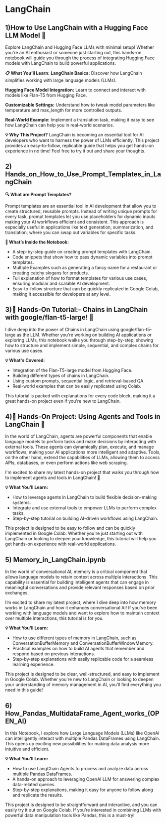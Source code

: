 # LangChain

## 1)How to Use LangChain with a Hugging Face LLM Model 🤖

Explore LangChain and Hugging Face LLMs with minimal setup! Whether you're an AI enthusiast or someone just starting out, this hands-on notebook will guide you through the process of integrating Hugging Face models with LangChain to build powerful applications.

**📋 What You’ll Learn:**
**LangChain Basics:** Discover how LangChain simplifies working with large language models (LLMs).

**Hugging Face Model Integration:** Learn to connect and interact with models like Flan-T5 from Hugging Face.

**Customizable Settings:** Understand how to tweak model parameters like temperature and max_length for more controlled outputs.

**Real-World Example:** Implement a translation task, making it easy to see how LangChain can help you in real-world scenarios.

**💡 Why This Project?**
LangChain is becoming an essential tool for AI developers who want to harness the power of LLMs efficiently. This project provides an easy-to-follow, replicable guide that helps you get hands-on experience in no time!
Feel free to try it out and share your thoughts. 


## 2) Hands_on_How_to_Use_Prompt_Templates_in_LangChain

**🔍 What are Prompt Templates?**

Prompt templates are an essential tool in AI development that allow you to create structured, reusable prompts. Instead of writing unique prompts for every task, prompt templates let you use placeholders for dynamic inputs making your AI workflows efficient and consistent. This approach is especially useful in applications like text generation, summarization, and translation, where you can swap out variables for specific tasks.

**📘 What’s Inside the Notebook:**

- A step-by-step guide on creating prompt templates with LangChain.
- Code snippets that show how to pass dynamic variables into prompt templates.
- Multiple Examples such as generating a fancy name for a restaurant or creating catchy slogans for products.
- Full explanation of how to format templates for various use cases, ensuring modular and scalable AI development.
- Easy-to-follow structure that can be quickly replicated in Google Colab, making it accessible for developers at any level.

## 3)🚀 Hands-On Tutorial:- Chains in LangChain with google/flan-t5-large! 🤖

I dive deep into the power of Chains in LangChain using google/flan-t5-large as the LLM. Whether you're working on building AI applications or exploring LLMs, this notebook walks you through step-by-step, showing how to structure and implement simple, sequential, and complex chains for various use cases.

**💡 What's Covered:**
- Integration of the Flan-T5-large model from Hugging Face.
- Building different types of chains in LangChain.
- Using custom prompts, sequential logic, and retrieval-based QA.
- Real-world examples that can be easily replicated using Colab.

This tutorial is packed with explanations for every code block, making it a great hands-on project even if you're new to LangChain.


## 4)🚀 Hands-On Project: Using Agents and Tools in LangChain 🤖

In the world of LangChain, agents are powerful components that enable language models to perform tasks and make decisions by interacting with external tools. These agents can dynamically plan, execute, and manage workflows, making your AI applications more intelligent and adaptive. Tools, on the other hand, extend the capabilities of LLMs, allowing them to access APIs, databases, or even perform actions like web scraping.

I'm excited to share my latest hands-on project that walks you through how to implement agents and tools in LangChain! 🌟

**💡 What You’ll Learn:**

- How to leverage agents in LangChain to build flexible decision-making systems.
- Integrate and use external tools to empower LLMs to perform complex tasks.
- Step-by-step tutorial on building AI-driven workflows using LangChain.
  
This project is designed to be easy to follow and can be quickly implemented in Google Colab. Whether you're just starting out with LangChain or looking to deepen your knowledge, this tutorial will help you get hands-on experience with real-world applications.

## 5) Memory_in_LangChain.ipynb

In the world of conversational AI, memory is a critical component that allows language models to retain context across multiple interactions. This capability is essential for building intelligent agents that can engage in meaningful conversations and provide relevant responses based on prior exchanges.

I’m excited to share my latest project, where I dive deep into how memory works in LangChain and how it enhances conversational AI! If you've been working with language models and want to explore how to maintain context over multiple interactions, this tutorial is for you.

**💡 What You’ll Learn:**
- How to use different types of memory in LangChain, such as ConversationBufferMemory and ConversationBufferWindowMemory.
- Practical examples on how to build AI agents that remember and respond based on previous interactions.
- Step-by-step explanations with easily replicable code for a seamless learning experience.

This project is designed to be clear, well-structured, and easy to implement in Google Colab. Whether you're new to LangChain or looking to deepen your understanding of memory management in AI, you’ll find everything you need in this guide!

## 6) How_Pandas_MultidataFrame_Agent_works_(OPEN_AI)

In this Notebook, I explore how Large Language Models (LLMs) like OpenAI can intelligently interact with multiple Pandas DataFrames using LangChain. This opens up exciting new possibilities for making data analysis more intuitive and efficient.

**💡 What You’ll Learn:**
- How to use LangChain Agents to process and analyze data across multiple Pandas DataFrames.
- A hands-on approach to leveraging OpenAI LLM for answering complex data-related queries.
- Step-by-step explanations, making it easy for anyone to follow along and replicate the results.

This project is designed to be straightforward and interactive, and you can easily try it out on Google Colab. If you’re interested in combining LLMs with powerful data manipulation tools like Pandas, this is a must-try!
